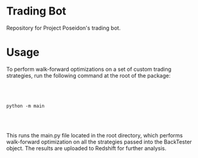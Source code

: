 
# Trading Bot
Repository for Project Poseidon's trading bot.

# Usage

To perform walk-forward optimizations on a set of custom trading strategies, 
run the following command at the root of the package:
<br></br>
<br></br>

```shell
python -m main
```
<br></br>

This runs the main.py file located in the root directory, which performs walk-forward optimization on 
all the strategies passed into the BackTester object.  The results are uploaded to Redshift for further analysis.
